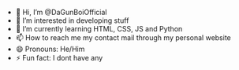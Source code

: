 - 👋 Hi, I’m @DaGunBoiOfficial
- 👀 I’m interested in developing stuff
- 🌱 I’m currently learning HTML, CSS, JS and Python
- 📫 How to reach me my contact mail through my personal website
- 😄 Pronouns: He/Him
- ⚡ Fun fact: I dont have any

<!---
DaGunBoiOfficial/DaGunBoiOfficial is a ✨ special ✨ repository because its `README.md` (this file) appears on your GitHub profile.
You can click the Preview link to take a look at your changes.
--->
